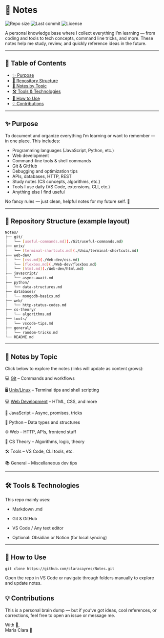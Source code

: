 # 📘 Notes

![Repo size](https://img.shields.io/github/repo-size/claracayres/Notes)
![Last commit](https://img.shields.io/github/last-commit/claracayres/Notes)
![License](https://img.shields.io/github/license/claracayres/Notes)

A personal knowledge base where I collect everything I’m learning — from coding and tools to tech concepts, command line tricks, and more. These notes help me study, review, and quickly reference ideas in the future.

---

## 🧭 Table of Contents

- [✨ Purpose](#-purpose)
- [📂 Repository Structure](#-repository-structure)
- [📄 Notes by Topic](#-notes-by-topic)
- [🛠 Tools & Technologies](#-tools--technologies)
- [📖 How to Use](#-how-to-use)
- [💡 Contributions](#-contributions)

---

## ✨ Purpose

To document and organize everything I’m learning or want to remember — in one place. This includes:

- Programming languages (JavaScript, Python, etc.)
- Web development
- Command-line tools & shell commands
- Git & GitHub
- Debugging and optimization tips
- APIs, databases, HTTP, REST
- Study notes (CS concepts, algorithms, etc.)
- Tools I use daily (VS Code, extensions, CLI, etc.)
- Anything else I find useful

No fancy rules — just clean, helpful notes for my future self. 🌱

---

## 📂 Repository Structure (example layout)

```bash
Notes/
├── git/
│   └── [useful-commands.md](./Git/useful-commands.md)
├── unix/
│   └── [terminal-shortcuts.md](./Unix/terminal-shortcuts.md)
├── web-dev/
│   └── [css.md](./Web-dev/css.md)
│   └── [flexbox.md](./Web-dev/flexbox.md)
│   └── [html.md](./Web-dev/html.md)
├── javascript/
│   └── async-await.md
├── python/
│   └── data-structures.md
├── databases/
│   └── mongodb-basics.md
├── web/
│   └── http-status-codes.md
├── cs-theory/
│   └── algorithms.md
├── tools/
│   └── vscode-tips.md
├── general/
│   └── random-tricks.md
└── README.md
```
---

## 📄 Notes by Topic
Click below to explore the notes (links will update as content grows):

💻 [Git](./Git/useful-commands.md) – Commands and workflows

🖥️ [Unix/Linux](./Unix/terminal-shortcuts.md) – Terminal tips and shell scripting

💻 [Web Development](./Web-dev) – HTML, CSS, and more

📜 JavaScript – Async, promises, tricks

🐍 Python – Data types and structures

🌐 Web – HTTP, APIs, frontend stuff

🧠 CS Theory – Algorithms, logic, theory

🛠 Tools – VS Code, CLI tools, etc.

📚 General – Miscellaneous dev tips

---

## 🛠 Tools & Technologies
This repo mainly uses:

- Markdown .md

- Git & GitHub

- VS Code / Any text editor

- Optional: Obsidian or Notion (for local syncing)

---

## 📖 How to Use

```
git clone https://github.com/claracayres/Notes.git
```
Open the repo in VS Code or navigate through folders manually to explore and update notes.

## 💡 Contributions
This is a personal brain dump — but if you’ve got ideas, cool references, or corrections, feel free to open an issue or message me.

With 💙,<br>
Maria Clara 🌸
